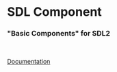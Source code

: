 # SDL Component

### **"Basic Components" for SDL2**
<br/>

[Documentation](https://luana7.notion.site/SDL-Component-Project-4ec160b5ccbc44218aafba96506c8ba9)